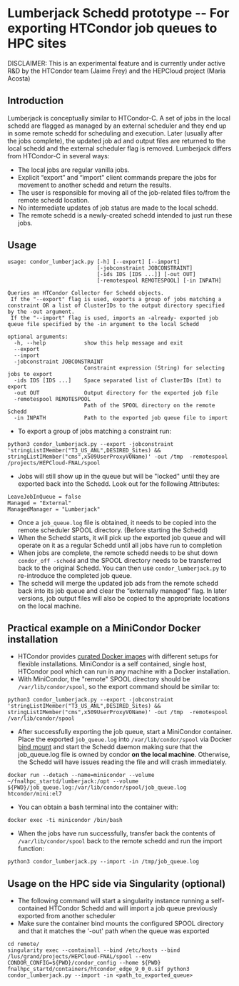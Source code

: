 # Lumberjack Schedd prototype -- For exporting HTCondor job queues to HPC sites

DISCLAIMER: This is an experimental feature and is currently under active R&D by the HTCondor team (Jaime Frey) and the HEPCloud project (Maria Acosta)

## Introduction
Lumberjack is conceptually similar to HTCondor-C. A set of jobs in the local schedd are flagged as managed by an external scheduler and they end up in some remote schedd for scheduling and execution. Later (usually after the jobs complete), the updated job ad and output files are returned to the local schedd and the external scheduler flag is removed.
Lumberjack differs from HTCondor-C in several ways:
* The local jobs are regular vanilla jobs.
* Explicit “export” and “import" client commands prepare the jobs for movement to another schedd and return the results.
* The user is responsible for moving all of the job-related files to/from the remote schedd location.
* No intermediate updates of job status are made to the local schedd.
* The remote schedd is a newly-created schedd intended to just run these jobs.

## Usage
```
usage: condor_lumberjack.py [-h] [--export] [--import]
                            [-jobconstraint JOBCONSTRAINT]
                            [-ids IDS [IDS ...]] [-out OUT]
                            [-remotespool REMOTESPOOL] [-in INPATH]

Queries an HTCondor Collector for Schedd objects.
 If the "--export" flag is used, exports a group of jobs matching a constraint OR a list of ClusterIDs to the output directory specified by the -out argument.
 If the "--import" flag is used, imports an -already- exported job queue file specified by the -in argument to the local Schedd

optional arguments:
  -h, --help            show this help message and exit
  --export
  --import
  -jobconstraint JOBCONSTRAINT
                        Constraint expression (String) for selecting jobs to export
  -ids IDS [IDS ...]    Space separated list of ClusterIDs (Int) to export
  -out OUT              Output directory for the exported job file
  -remotespool REMOTESPOOL
                        Path of the SPOOL directory on the remote Schedd
  -in INPATH            Path to the exported job queue file to import
``` 
* To export a group of jobs matching a constraint run:
```
python3 condor_lumberjack.py --export -jobconstraint 'stringListIMember("T3_US_ANL",DESIRED_Sites) && stringListIMember("cms",x509UserProxyVOName)' -out /tmp  -remotespool /projects/HEPCloud-FNAL/spool
```
* Jobs will still show up in the queue but will be "locked" until they are exported back into the Schedd. Look out for the following Attributes:
```
LeaveJobInQueue = false
Managed = "External"
ManagedManager = "Lumberjack"
````
* Once a `job_queue.log` file is obtained, it needs to be copied into the remote scheduler SPOOL directory. (Before starting the Schedd)
* When the Schedd starts, it will pick up the exported job queue and will operate on it as a regular Schedd until all jobs have run to completion
* When jobs are complete, the remote schedd needs to be shut down `condor_off -schedd` and the SPOOL directory needs to be transferred back to the original Schedd. You can then use `condor_lumberjack.py` to re-introduce the completed job queue. 
* The schedd will merge the updated job ads from the remote schedd back into its job queue and clear the “externally managed” flag. In later versions, job output files will also be copied to the appropriate locations on the local machine.

## Practical example on a MiniCondor Docker installation
* HTCondor provides [curated Docker images](https://github.com/htcondor/htcondor/tree/master/build/docker/services) with different setups for flexible installations. MiniCondor is a self contained, single host, HTCondor pool which can run in any machine with a Docker installation.
* With MiniCondor, the "remote" SPOOL directory should be `/var/lib/condor/spool`, so the export command should be similar to:
```
python3 condor_lumberjack.py --export -jobconstraint 'stringListIMember("T3_US_ANL",DESIRED_Sites) && stringListIMember("cms",x509UserProxyVOName)' -out /tmp  -remotespool /var/lib/condor/spool
````
* After successfully exporting the job queue, start a MiniCondor container. Place the exported `job_queue.log` into `/var/lib/condor/spool` via Docker [bind mount](https://docs.docker.com/storage/bind-mounts/) and start the Schedd daemon making sure that the job_queue.log file is owned by condor **on the local machine**. Otherwise, the Schedd will have issues reading the file and will crash immediately.
```
docker run --detach --name=minicondor --volume ~/fnalhpc_startd/lumberjack:/opt --volume ${PWD}/job_queue.log:/var/lib/condor/spool/job_queue.log htcondor/mini:el7
```
* You can obtain a bash terminal into the container with:
```
docker exec -ti minicondor /bin/bash
```
* When the jobs have run successfully, transfer back the contents of `/var/lib/condor/spool` back to the remote schedd and run the import function:
```
python3 condor_lumberjack.py --import -in /tmp/job_queue.log
```

## Usage on the HPC side via Singularity (optional)
* The following command will start a singularity instance running a self-contained HTCondor Schedd and will import a job queue previously exported from another scheduler
* Make sure the container bind mounts the configured SPOOL directory and that it matches the '-out' path when the queue was exported
```
cd remote/
singularity exec --containall --bind /etc/hosts --bind /lus/grand/projects/HEPCloud-FNAL/spool --env CONDOR_CONFIG=${PWD}/condor_config --home ${PWD} fnalhpc_startd/containers/htcondor_edge_9_0_0.sif python3 condor_lumberjack.py --import -in <path_to_exported_queue>
```
